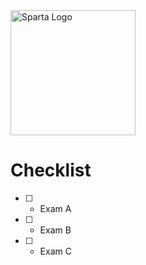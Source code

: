 <img src="https://boolerang.co.uk/wp-content/uploads/job-manager-uploads/company_logo/2018/04/SG-Logo-Black.png" alt="Sparta Logo" width="200"/>

# Checklist

- [ ] - Exam A
- [ ] - Exam B
- [ ] - Exam C
